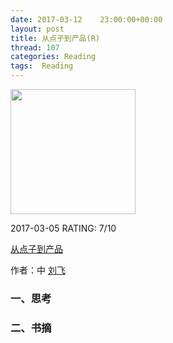 ```yaml
---
date: 2017-03-12    23:00:00+00:00
layout: post
title: 从点子到产品(R)
thread: 107
categories: Reading
tags:  Reading
---
```


<img src="https://img5.doubanio.com/lpic/s29191696.jpg" width="200" />

2017-03-05 RATING:  7/10

[从点子到产品][1]

作者：中 [刘飞]()

### 一、思考

### 二、书摘





[1]:	https://www.amazon.cn/%E5%9B%BE%E4%B9%A6/dp/B013SE3JRA
